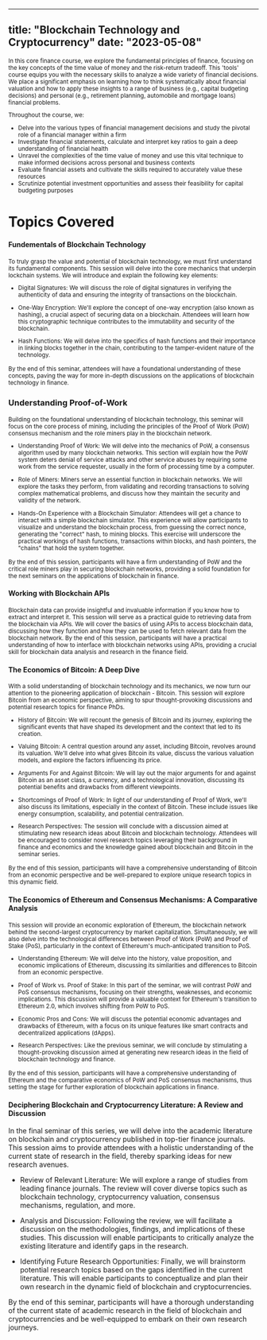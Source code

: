 

---
title: "Blockchain Technology and Cryptocurrency"
date: "2023-05-08"
---

<small>
In this core finance course, we explore the fundamental principles of finance, focusing on the key concepts of the time value of money and the risk-return tradeoff. This 'tools' course equips you with the necessary skills to analyze a wide variety of financial decisions. We place a significant emphasis on learning how to think systematically about financial valuation and how to apply these insights to a range of business (e.g., capital budgeting decisions) and personal (e.g., retirement planning, automobile and mortgage loans) financial problems.

Throughout the course, we:

- Delve into the various types of financial management decisions and study the pivotal role of a financial manager within a firm
- Investigate financial statements, calculate and interpret key ratios to gain a deep understanding of financial health
- Unravel the complexities of the time value of money and use this vital technique to make informed decisions across personal and business contexts
- Evaluate financial assets and cultivate the skills required to accurately value these resources
- Scrutinize potential investment opportunities and assess their feasibility for capital budgeting purposes
</small>

# Topics Covered

#### Fundementals of Blockchain Technology

<small>
To truly grasp the value and potential of blockchain technology, we must first understand its fundamental components. This session will delve into the core mechanics that underpin lockchain systems. We will introduce and explain the following key elements:

- Digital Signatures: We will discuss the role of digital signatures in verifying the authenticity of data and ensuring the integrity of transactions on the blockchain.

- One-Way Encryption: We'll explore the concept of one-way encryption (also known as hashing), a crucial aspect of securing data on a blockchain. Attendees will learn how this cryptographic technique contributes to the immutability and security of the blockchain.

- Hash Functions: We will delve into the specifics of hash functions and their importance in linking blocks together in the chain, contributing to the tamper-evident nature of the technology.

By the end of this seminar, attendees will have a foundational understanding of these concepts, paving the way for more in-depth discussions on the applications of blockchain technology in finance.
</small>

### Understanding Proof-of-Work

<small>
Building on the foundational understanding of blockchain technology, this seminar will focus on the core process of mining, including the principles of the Proof of Work (PoW) consensus mechanism and the role miners play in the blockchain network.

- Understanding Proof of Work: We will delve into the mechanics of PoW, a consensus algorithm used by many blockchain networks. This section will explain how the PoW system deters denial of service attacks and other service abuses by requiring some work from the service requester, usually in the form of processing time by a computer.

- Role of Miners: Miners serve an essential function in blockchain networks. We will explore the tasks they perform, from validating and recording transactions to solving complex mathematical problems, and discuss how they maintain the security and validity of the network.

- Hands-On Experience with a Blockchain Simulator: Attendees will get a chance to interact with a simple blockchain simulator. This experience will allow participants to visualize and understand the blockchain process, from guessing the correct nonce, generating the "correct" hash, to mining blocks. This exercise will underscore the practical workings of hash functions, transactions within blocks, and hash pointers, the "chains" that hold the system together.

By the end of this session, participants will have a firm understanding of PoW and the critical role miners play in securing blockchain networks, providing a solid foundation for the next seminars on the applications of blockchain in finance.
</small>

#### Working with Blockchain APIs
<small>
Blockchain data can provide insightful and invaluable information if you know how to extract and interpret it. This session will serve as a practical guide to retrieving data from the blockchain via APIs. We will cover the basics of using APIs to access blockchain data, discussing how they function and how they can be used to fetch relevant data from the blockchain network. By the end of this session, participants will have a practical understanding of how to interface with blockchain networks using APIs, providing a crucial skill for blockchain data analysis and research in the finance field.
</small>


####  The Economics of Bitcoin: A Deep Dive

<small>
With a solid understanding of blockchain technology and its mechanics, we now turn our attention to the pioneering application of blockchain - Bitcoin. This session will explore Bitcoin from an economic perspective, aiming to spur thought-provoking discussions and potential research topics for finance PhDs.

- History of Bitcoin: We will recount the genesis of Bitcoin and its journey, exploring the significant events that have shaped its development and the context that led to its creation.

- Valuing Bitcoin: A central question around any asset, including Bitcoin, revolves around its valuation. We'll delve into what gives Bitcoin its value, discuss the various valuation models, and explore the factors influencing its price.

- Arguments For and Against Bitcoin: We will lay out the major arguments for and against Bitcoin as an asset class, a currency, and a technological innovation, discussing its potential benefits and drawbacks from different viewpoints.

- Shortcomings of Proof of Work: In light of our understanding of Proof of Work, we'll also discuss its limitations, especially in the context of Bitcoin. These include issues like energy consumption, scalability, and potential centralization.

- Research Perspectives: The session will conclude with a discussion aimed at stimulating new research ideas about Bitcoin and blockchain technology. Attendees will be encouraged to consider novel research topics leveraging their background in finance and economics and the knowledge gained about blockchain and Bitcoin in the seminar series.

By the end of this session, participants will have a comprehensive understanding of Bitcoin from an economic perspective and be well-prepared to explore unique research topics in this dynamic field.
</small>


#### The Economics of Ethereum and Consensus Mechanisms: A Comparative Analysis

<small>
This session will provide an economic exploration of Ethereum, the blockchain network behind the second-largest cryptocurrency by market capitalization. Simultaneously, we will also delve into the technological differences between Proof of Work (PoW) and Proof of Stake (PoS), particularly in the context of Ethereum's much-anticipated transition to PoS.

- Understanding Ethereum: We will delve into the history, value proposition, and economic implications of Ethereum, discussing its similarities and differences to Bitcoin from an economic perspective.

- Proof of Work vs. Proof of Stake: In this part of the seminar, we will contrast PoW and PoS consensus mechanisms, focusing on their strengths, weaknesses, and economic implications. This discussion will provide a valuable context for Ethereum's transition to Ethereum 2.0, which involves shifting from PoW to PoS.

- Economic Pros and Cons: We will discuss the potential economic advantages and drawbacks of Ethereum, with a focus on its unique features like smart contracts and decentralized applications (dApps).

- Research Perspectives: Like the previous seminar, we will conclude by stimulating a thought-provoking discussion aimed at generating new research ideas in the field of blockchain technology and finance.

By the end of this session, participants will have a comprehensive understanding of Ethereum and the comparative economics of PoW and PoS consensus mechanisms, thus setting the stage for further exploration of blockchain applications in finance.
</small>

#### Deciphering Blockchain and Cryptocurrency Literature: A Review and Discussion

In the final seminar of this series, we will delve into the academic literature on blockchain and cryptocurrency published in top-tier finance journals. This session aims to provide attendees with a holistic understanding of the current state of research in the field, thereby sparking ideas for new research avenues.

- Review of Relevant Literature: We will explore a range of studies from leading finance journals. The review will cover diverse topics such as blockchain technology, cryptocurrency valuation, consensus mechanisms, regulation, and more.

- Analysis and Discussion: Following the review, we will facilitate a discussion on the methodologies, findings, and implications of these studies. This discussion will enable participants to critically analyze the existing literature and identify gaps in the research.

- Identifying Future Research Opportunities: Finally, we will brainstorm potential research topics based on the gaps identified in the current literature. This will enable participants to conceptualize and plan their own research in the dynamic field of blockchain and cryptocurrencies.

By the end of this seminar, participants will have a thorough understanding of the current state of academic research in the field of blockchain and cryptocurrencies and be well-equipped to embark on their own research journeys.
